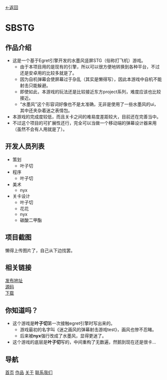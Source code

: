 [←返回](../products/index.md)
# SBSTG

## 作品介绍
+ 这是一个基于Egret引擎开发的水墨风竖屏STG（俗称打飞机）游戏。
	+ 由于本项目用的是现有的引擎，所以可以很方便地转换到各种平台，不过还是安卓用的比较多就是了。
	+ 因为自机弹幕会使屏幕过于杂乱（其实是懒得写），因此本游戏中自机不能射击只能躲避。
	+ 即使如此，本游戏的玩法还是比较接近东方project系列，难度应该也比较接近。
	+ “水墨风”这个形容词好像也不是太准确，无非是使用了一些水墨风的ui，其中还夹杂着迷之表情包。
+ 本游戏的完成度较低，而且关卡之间的难易度差距较大，目前还在完善当中。
+ 不过这个项目的可扩展性还行，完全可以当做一个移动端的弹幕设计器来用（虽然不会有人用就是了）。

## 开发人员列表
+ 策划
	+ 叶子切
+ 程序
	+ 叶子切
+ 美术
	+ nyx
+ 关卡设计
	+ 叶子切
	+ 花花
	+ nyx
	+ 碳酸二甲酯

## 项目截图
懒得上传图片了，自己从下边找罢。<br>

## 相关链接
[发布地址](https://www.taptap.com/app/176782)<br>
[源码](https://github.com/NullaDev/SBSTG)<br>
[下载](res/sbstg-release-2.2.0.apk)<br>

## 你知道吗？
+ 这个游戏是**叶子切**第一次接触egret引擎时写出来的。
	+ 游戏最初的名字叫《迷之画风的弹幕射击游戏test》，画风也惨不忍睹。
	+ 后来被**nyx**强行改成了水墨风，显得更迷了。
+ 这个游戏的底层是**叶子切**写的，中间重构了无数遍，然鹅到现在还是很卡...

## 导航
[首页](../index.md)	[作品](../products/index.md)	[关于](../about/index.md)	[联系我们](../about/contact.md)
